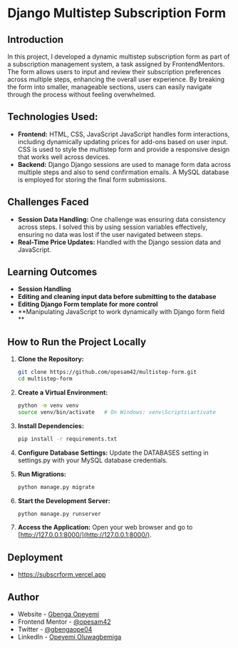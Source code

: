 # Django Multistep Subscription Form

## Introduction
In this project, I developed a dynamic multistep subscription form as part of a subscription management system, a task assigned by FrontendMentors. The form allows users to input and review their subscription preferences across multiple steps, enhancing the overall user experience. By breaking the form into smaller, manageable sections, users can easily navigate through the process without feeling overwhelmed. 

## Technologies Used:
- **Frontend:** HTML, CSS, JavaScript
JavaScript handles form interactions, including dynamically updating prices for add-ons based on user input.
CSS is used to style the multistep form and provide a responsive design that works well across devices.
- **Backend:** Django
Django sessions are used to manage form data across multiple steps and also to send confirmation emails.
A MySQL database is employed for storing the final form submissions.

## Challenges Faced
- **Session Data Handling:** One challenge was ensuring data consistency across steps. I solved this by using session variables effectively, ensuring no data was lost if the user navigated between steps.
- **Real-Time Price Updates:**  Handled with the Django session data and JavaScript.

## Learning Outcomes
- **Session Handling**
- **Editing and cleaning input data before submitting to the database**
- **Editing Django Form template for more control**
- **Manipulating JavaScript to work dynamically with Django form field **
## How to Run the Project Locally

1. **Clone the Repository:**
    ```bash
    git clone https://github.com/opesam42/multistep-form.git
    cd multistep-form
    ```

2. **Create a Virtual Environment:**
    ```bash
    python -m venv venv
    source venv/bin/activate   # On Windows: venv\Scripts\activate
    ```

3. **Install Dependencies:**
    ```bash
    pip install -r requirements.txt
    ```

4. **Configure Database Settings:**
   Update the DATABASES setting in settings.py with your MySQL database credentials.

5. **Run Migrations:**
    ```bash
    python manage.py migrate
    ```

6. **Start the Development Server:**
    ```bash
    python manage.py runserver
    ```

7. **Access the Application:** Open your web browser and go to [http://127.0.0.1:8000/](http://127.0.0.1:8000/).

## Deployment
- https://subscrform.vercel.app
## Author
- Website - [Gbenga Opeyemi](https://gbenga.koyeb.app)
- Frontend Mentor - [@opesam42](https://www.frontendmentor.io/profile/opesam42)
- Twitter - [@gbengaope04](https://www.twitter.com/@gbengaopeyemi04)
- LinkedIn - [Opeyemi Oluwagbemiga](www.linkedin.com/in/opeyemi-oluwagbemiga-2ba61423b)

